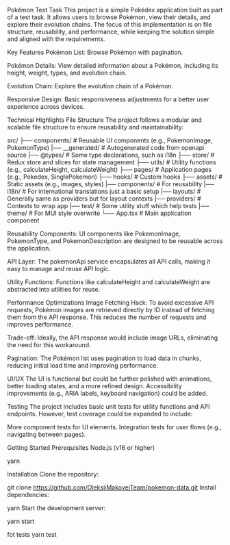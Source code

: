 Pokémon Test Task
This project is a simple Pokédex application built as part of a test task. It allows users to browse Pokémon, view their details, and explore their evolution chains. The focus of this implementation is on file structure, reusability, and performance, while keeping the solution simple and aligned with the requirements.

Key Features
Pokémon List: Browse Pokémon with pagination.

Pokémon Details: View detailed information about a Pokémon, including its height, weight, types, and evolution chain.

Evolution Chain: Explore the evolution chain of a Pokémon.

Responsive Design: Basic responsiveness adjustments for a better user experience across devices.

Technical Highlights
File Structure
The project follows a modular and scalable file structure to ensure reusability and maintainability:

src/
├── components/ # Reusable UI components (e.g., PokemonImage, PokemonType)
|── \_\_generated/ # Autogenerated code from openapi source
|── @types/ # Some type declarations, such as i18n
├── store/ # Redux store and slices for state management
├── utils/ # Utility functions (e.g., calculateHeight, calculateWeight)
├── pages/ # Application pages (e.g., Pokedex, SinglePokemon)
├── hooks/ # Custom hooks
├── assets/ # Static assets (e.g., images, styles)
|── components/ # For reusability
|── i18n/ # For international translations just a basic setup
|── layouts/ # Generally same as providers but for layout contexts
|── providers/ # Contexts to wrap app
|── test/ # Some utility stuff which help tests
|── theme/ # For MUI style overwrite
└── App.tsx # Main application component

Reusability
Components: UI components like PokemonImage, PokemonType, and PokemonDescription are designed to be reusable across the application.

API Layer: The pokemonApi service encapsulates all API calls, making it easy to manage and reuse API logic.

Utility Functions: Functions like calculateHeight and calculateWeight are abstracted into utilities for reuse.

Performance Optimizations
Image Fetching Hack: To avoid excessive API requests, Pokémon images are retrieved directly by ID instead of fetching them from the API response. This reduces the number of requests and improves performance.

Trade-off: Ideally, the API response would include image URLs, eliminating the need for this workaround.

Pagination: The Pokémon list uses pagination to load data in chunks, reducing initial load time and improving performance.

UI/UX
The UI is functional but could be further polished with animations, better loading states, and a more refined design.
Accessibility improvements (e.g., ARIA labels, keyboard navigation) could be added.

Testing
The project includes basic unit tests for utility functions and API endpoints. However, test coverage could be expanded to include:

More component tests for UI elements.
Integration tests for user flows (e.g., navigating between pages).

Getting Started
Prerequisites
Node.js (v16 or higher)

yarn

Installation
Clone the repository:

git clone https://github.com/OleksiiMakoveiTeam/pokemon-data.git
Install dependencies:

yarn
Start the development server:

yarn start

fot tests
yarn test
